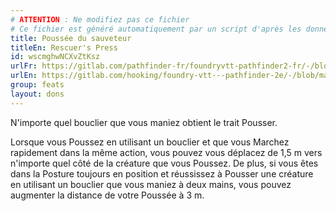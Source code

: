 ```yaml
---
# ATTENTION : Ne modifiez pas ce fichier
# Ce fichier est généré automatiquement par un script d'après les données du module Foundry VTT officiel et de sa traduction
title: Poussée du sauveteur
titleEn: Rescuer's Press
id: wscmghwNCXvZtKsz
urlFr: https://gitlab.com/pathfinder-fr/foundryvtt-pathfinder2-fr/-/blob/master/data/feats/wscmghwNCXvZtKsz.htm
urlEn: https://gitlab.com/hooking/foundry-vtt---pathfinder-2e/-/blob/master/packs/data/feats.db/rescuer-s-press.json
group: feats
layout: dons
---
```

N'importe quel bouclier que vous maniez obtient le trait Pousser.

Lorsque vous <a class="entity-link" data-pack="pf2e.actionspf2e" data-id="7blmbDrQFNfdT731" draggable="true">Poussez</a> en utilisant un bouclier et que vous <a class="entity-link" data-pack="pf2e.actionspf2e" data-id="Bcxarzksqt9ezrs6" draggable="true">Marchez rapidement</a> dans la même action, vous pouvez vous déplacez de 1,5 m vers n'importe quel côté de la créature que vous Poussez. De plus, si vous êtes dans la <a class="entity-link" data-pack="pf2e.feats-srd" data-id="6GN1zh3RcnZhrzxP" draggable="true">Posture toujours en position</a> et réussissez à Pousser une créature en utilisant un bouclier que vous maniez à deux mains, vous pouvez augmenter la distance de votre Poussée à 3 m.



